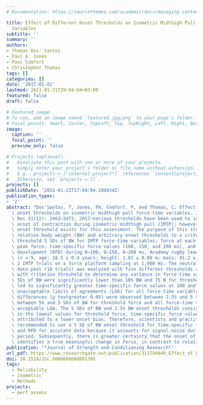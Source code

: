 ```yaml
---
# Documentation: https://sourcethemes.com/academic/docs/managing-content/

title: Effect of Different Onset Thresholds on Isometric Midthigh Pull Force-Time
  Variables
subtitle: ''
summary: ''
authors:
- Thomas Dos' Santos
- Paul A. Jones
- Paul Comfort
- Christopher Thomas
tags: []
categories: []
date: '2017-01-01'
lastmod: 2021-01-21T20:04:04+03:00
featured: false
draft: false

# Featured image
# To use, add an image named `featured.jpg/png` to your page's folder.
# Focal points: Smart, Center, TopLeft, Top, TopRight, Left, Right, BottomLeft, Bottom, BottomRight.
image:
  caption: ''
  focal_point: ''
  preview_only: false

# Projects (optional).
#   Associate this post with one or more of your projects.
#   Simply enter your project's folder or file name without extension.
#   E.g. `projects = ["internal-project"]` references `content/project/deep-learning/index.md`.
#   Otherwise, set `projects = []`.
projects: []
publishDate: '2021-01-21T17:04:04.198034Z'
publication_types:
- '2'
abstract: "Dos'Santos, T, Jones, PA, Comfort, P, and Thomas, C. Effect of different\
  \ onset thresholds on isometric midthigh pull force-time variables. J Strength Cond\
  \ Res 31(12): 3463–3473, 2017—Various thresholds have been used to identify the\
  \ onset of contraction during isometric midthigh pull (IMTP); however, no agreed\
  \ onset threshold exists for this assessment. The purpose of this study was to compare\
  \ relative body weight (BW) and arbitrary onset thresholds to a criterion onset\
  \ threshold 5 SDs of BW for IMTP force-time variables; force at each threshold,\
  \ peak force, time-specific force values (100, 150, and 200 ms), and rate of force\
  \ development (RFD) during 0–100, 0–150, 0–200 ms. Academy rugby league players\
  \ (n = 9, age: 18.5 ± 0.4 years; height: 1.82 ± 0.09 m; mass: 91.2 ± 13.1 kg) performed\
  \ 2 IMTP trials on a force platform sampling at 1,000 Hz. The neutral force-time\
  \ data pool (18 trials) was analyzed with five different thresholds and compared\
  \ with criterion threshold to determine any variance in force-time variables. Five\
  \ SDs of BW were significantly lower than 10% BW and 75 N for threshold force which\
  \ led to significantly greater time-specific force values at 100 and 150 ms and\
  \ unacceptable limits of agreements (LOA) for all force-time variables. No significant\
  \ differences (p textgreater 0.05) were observed between 2.5% and 5 SDs of BW; and\
  \ between 5% and 5 SDs of BW for threshold force and all force-time variables with\
  \ acceptable LOA. The 5 SDs of BW and 2.5% BW onset thresholds consistently resulted\
  \ in the lowest values for threshold force, time-specific force values, and RFD,\
  \ attributed to a lower onset bias. Therefore, scientists and practitioners are\
  \ recommended to use a 5 SD of BW onset threshold for time-specific force values\
  \ and RFD for accurate data because it accounts for signal noise during the weighing\
  \ period. Subsequently, there is greater certainty that the onset of contraction\
  \ identifies a true meaningful change in force, in contrast to relative BW thresholds."
publication: '*Journal of Strength and Conditioning Research*'
url_pdf: https://www.researchgate.net/publication/311794040_Effect_of_Different_Onset_Thresholds_on_Isometric_Mid-Thigh_Pull_Force-Time_Variables
doi: 10.1519/JSC.0000000000001765
tags:
  - Reliability
  - Isometric
  - Methods
projects:
  - perf_assess
---
```

